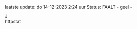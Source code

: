 laatste update: 
do 14-12-2023  2:24   uur 
Status: FAALT - geel - 
<div class="service R">J</div><div class="service Y">httpstat</div>